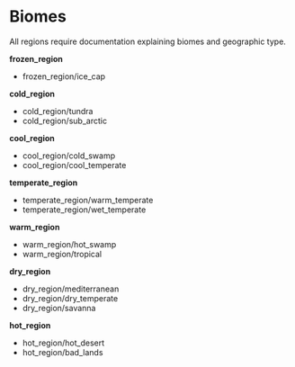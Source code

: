 # Biomes
All regions require documentation explaining biomes and geographic type.  

**frozen_region**  
- frozen_region/ice_cap  

**cold_region**  
- cold_region/tundra
- cold_region/sub_arctic

**cool_region**  
- cool_region/cold_swamp  
- cool_region/cool_temperate  

**temperate_region**  
- temperate_region/warm_temperate  
- temperate_region/wet_temperate  

**warm_region**  
- warm_region/hot_swamp  
- warm_region/tropical  

**dry_region**  
- dry_region/mediterranean  
- dry_region/dry_temperate  
- dry_region/savanna  

**hot_region**  
- hot_region/hot_desert  
- hot_region/bad_lands  
